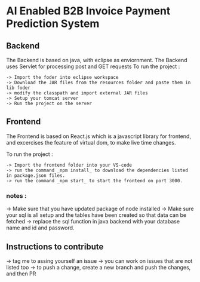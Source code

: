 # AI Enabled B2B Invoice Payment Prediction System 

## Backend

The Backend is based on java, with eclipse as enviornment. The Backend uses Servlet for processing post and GET requests
To run the project :


```
-> Import the foder into eclipse workspace
-> Download the JAR files from the resources folder and paste them in lib foder
-> modify the classpath and import external JAR files
-> Setup your tomcat server
-> Run the project on the server

```



## Frontend

The Frontend is based on React.js which is a javascript library for frontend, and excercises the feature of virtual dom, to
make live time changes.

To run the project :


```
-> Import the frontend folder into your VS-code
-> run the command _npm install_ to download the dependencies listed in package.json files.
-> run the command _npm start_ to start the frontend on port 3000.
```




### notes : 
-> Make sure that you have updated package of node installed
-> Make sure your sql is all setup and the tables have been created so that data can be fetched
-> replace the sql function in java backend with your database name and id and password.

## Instructions to contribute

-> tag me to assing yourself an issue
-> you can work on issues that are not listed too
-> to push a change, create a new branch and push the changes, and then PR 
